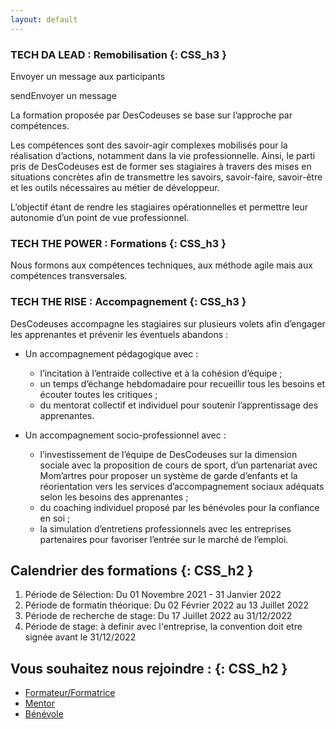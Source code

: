 ```yaml
---
layout: default
---
```


### TECH DA LEAD : Remobilisation {: CSS_h3 }
Envoyer un message aux participants

sendEnvoyer un message


La formation proposée par DesCodeuses se base sur l’approche par compétences. 

Les compétences sont des savoir-agir complexes mobilisés pour la réalisation d’actions, notamment dans la vie professionnelle. Ainsi, le parti pris de DesCodeuses est de former ses stagiaires à travers des mises en situations concrètes afin de transmettre les savoirs, savoir-faire, savoir-être et les outils nécessaires au métier de développeur. 

L’objectif étant de rendre les stagiaires opérationnelles et permettre leur autonomie d’un point de vue professionnel.


### TECH THE POWER : Formations {: CSS_h3 }

Nous formons aux compétences techniques,  aux méthode agile mais aux compétences transversales.


### TECH THE RISE : Accompagnement {: CSS_h3 }

DesCodeuses accompagne les stagiaires sur plusieurs volets afin d’engager les apprenantes et prévenir les éventuels abandons :

- Un accompagnement pédagogique avec :
  - l’incitation à l’entraide collective et à la cohésion d’équipe ;
  - un temps d’échange hebdomadaire pour recueillir tous les besoins et écouter toutes les critiques ;
  - du mentorat collectif et individuel pour soutenir l’apprentissage des apprenantes.
    
- Un accompagnement socio-professionnel avec :
  - l’investissement de l’équipe de DesCodeuses sur la dimension sociale avec la proposition de cours de sport, d’un partenariat avec Mom’artres pour proposer un système de garde d’enfants et la réorientation vers les services d’accompagnement sociaux adéquats selon les besoins des apprenantes ;
  - du coaching individuel proposé par les bénévoles pour la confiance en soi ;
  - la simulation d’entretiens professionnels avec les entreprises partenaires pour favoriser l’entrée sur le marché de l’emploi.



## Calendrier des formations  {: CSS_h2 }

1. Période de Sélection: Du 01 Novembre 2021 -  31 Janvier 2022
2. Période de formatin théorique: Du 02 Février 2022 au 13 Juillet 2022
3. Période de recherche de stage: Du 17 Juillet 2022 au 31/12/2022
4. Période de stage: à definir avec l'entreprise, la convention doit etre signée avant le 31/12/2022


## Vous souhaitez nous rejoindre : {: CSS_h2 }

- [Formateur/Formatrice](mailto:contact@descodeuses.org?subject=Devenir%20formateur)
- [Mentor](mailto:contact@descodeuses.org?subject=Devenir%20mentor)
- [Bénévole](mailto:contact@descodeuses.org?subject=Devenir%20bénévole)

